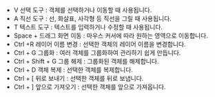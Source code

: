 * V 선택 도구 : 객체를 선택하거나 이동할 때 사용됩니다.
* A 직선 도구 : 선, 화살표, 사각형 등 직선을 그릴 때 사용됩니다.
* T 텍스트 도구 : 텍스트를 입력하거나 수정할 때 사용됩니다.
* Space + 드래그 화면 이동 : 마우스 커서에 따라 원하는 영역으로 이동합니다.
* Ctrl +R 레이어 이름 변경 : 선택한 객체의 레이어 이름을 변경합니다.
* Ctrl + G 그룹화 : 여러 객체를 그룹화하여 관리하기 쉽게 만듭니다.
* Ctrl + Shift + G 그룹 해제 : 그룹화된 객체를 해제합니다.
* Ctrl + D 객체 복제 : 선택한 객체를 복제합니다.
* Ctrl + \[ 뒤로 보내기 : 선택한 객체를 뒤로 보냅니다.
* Ctrl + \] 앞으로 가져오기 : 선택한 객체를 앞으로 가져옵니다.